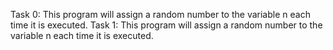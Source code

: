 Task 0: This program will assign a random number to the variable n each time it is executed.
Task 1: This program will assign a random number to the variable n each time it is executed.
